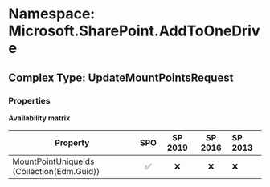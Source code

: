 # Namespace: Microsoft.SharePoint.AddToOneDrive

## Complex Type: UpdateMountPointsRequest

### Properties

**Availability matrix**

Property | SPO | SP 2019 | SP 2016 | SP 2013
----------|:---:|:-------:|:-------:|:-------
MountPointUniqueIds (Collection(Edm.Guid)) | ✅ | ❌ | ❌ | ❌